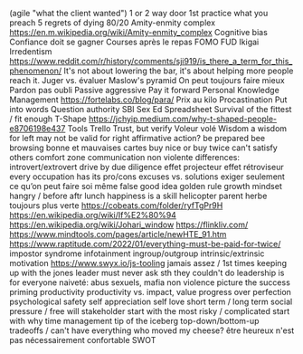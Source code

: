 (agile "what the client wanted")
1 or 2 way door
1st practice what you preach
5 regrets of dying
80/20
Amity-enmity complex https://en.m.wikipedia.org/wiki/Amity-enmity_complex
Cognitive bias
Confiance doit se gagner
Courses après le repas
FOMO
FUD
Ikigai
Irredentism https://www.reddit.com/r/history/comments/sji919/is_there_a_term_for_this_phenomenon/
It's not about lowering the bar, it's about helping more people reach it.
Juger vs. évaluer
Maslow's pyramid
On peut toujours faire mieux
Pardon pas oubli
Passive aggressive
Pay it forward
Personal Knowledge Management https://fortelabs.co/blog/para/
Prix au kilo
Procastination
Put into words
Question authority
SBI
Sex Ed
Spreadsheet
Survival of the fittest / fit enough
T-Shape https://jchyip.medium.com/why-t-shaped-people-e8706198e437
Tools
Trello
Trust, but verify
Voleur volé
Wisdom
a wisdom for left may not be valid for right
affirmative action?
be prepared
bee browsing
bonne et mauvaises cartes
buy nice or buy twice
can't satisfy others
comfort zone
communication non violente
differences: introvert/extrovert
drive by
due diligence
effet projecteur
effet rétroviseur
every occupation has its pro/cons
excuses vs. solutions
exiger seulement ce qu’on peut faire soi même
false good idea
golden rule
growth mindset
hangry / before aftr lunch
happiness is a skill
helicopter parent
herbe toujours plus verte
https://cobeats.com/folder/ryfTgPr9H
https://en.wikipedia.org/wiki/If%E2%80%94
https://en.wikipedia.org/wiki/Johari_window
https://flinkliv.com/
https://www.mindtools.com/pages/article/newHTE_91.htm
https://www.raptitude.com/2022/01/everything-must-be-paid-for-twice/
impostor syndrome
infotainment
ingroup/outgroup
intrinsic/extrinsic motivation https://www.swyx.io/js-tooling
jamais assez / 1st times
keeping up with the jones
leader must never ask sth they couldn't do
leadership is for everyone
naiveté: abus sexuels, mafia
non violence
picture the success
priming
productivity
productivity vs. impact, value
progress over perfection
psychological safety
self appreciation
self love
short term / long term
social pressure / free will
stakeholder
start with the most risky / complicated
start with why
time management
tip of the iceberg
top-down/bottom-up
tradeoffs / can't have everything
who moved my cheese?
être heureux n'est pas nécessairement confortable
SWOT
